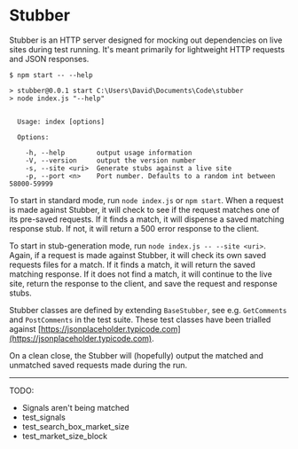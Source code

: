 # Stubber
Stubber is an HTTP server designed for mocking out dependencies on live sites during test running. It's meant primarily for lightweight HTTP requests and JSON responses.

```
$ npm start -- --help

> stubber@0.0.1 start C:\Users\David\Documents\Code\stubber
> node index.js "--help"


  Usage: index [options]

  Options:

    -h, --help        output usage information
    -V, --version     output the version number
    -s, --site <uri>  Generate stubs against a live site
    -p, --port <n>    Port number. Defaults to a random int between 58000-59999
```

To start in standard mode, run `node index.js` or `npm start`. When a request is made against Stubber, it will check to see if the request matches one of its pre-saved requests. If it finds a match, it will dispense a saved matching response stub. If not, it will return a 500 error response to the client.

To start in stub-generation mode, run `node index.js -- --site <uri>`. Again, if a request is made against Stubber, it will check its own saved requests files for a match. If it finds a match, it will return the saved matching response. If it does not find a match, it will continue to the live site, return the response to the client, and save the request and response stubs.

Stubber classes are defined by extending `BaseStubber`, see e.g. `GetComments` and `PostComments` in the test suite. These test classes have been trialled against [https://jsonplaceholder.typicode.com](https://jsonplaceholder.typicode.com).

On a clean close, the Stubber will (hopefully) output the matched and unmatched saved requests made during the run.

--------
TODO:

- Signals aren't being matched
- test_signals
- test_search_box_market_size
- test_market_size_block

